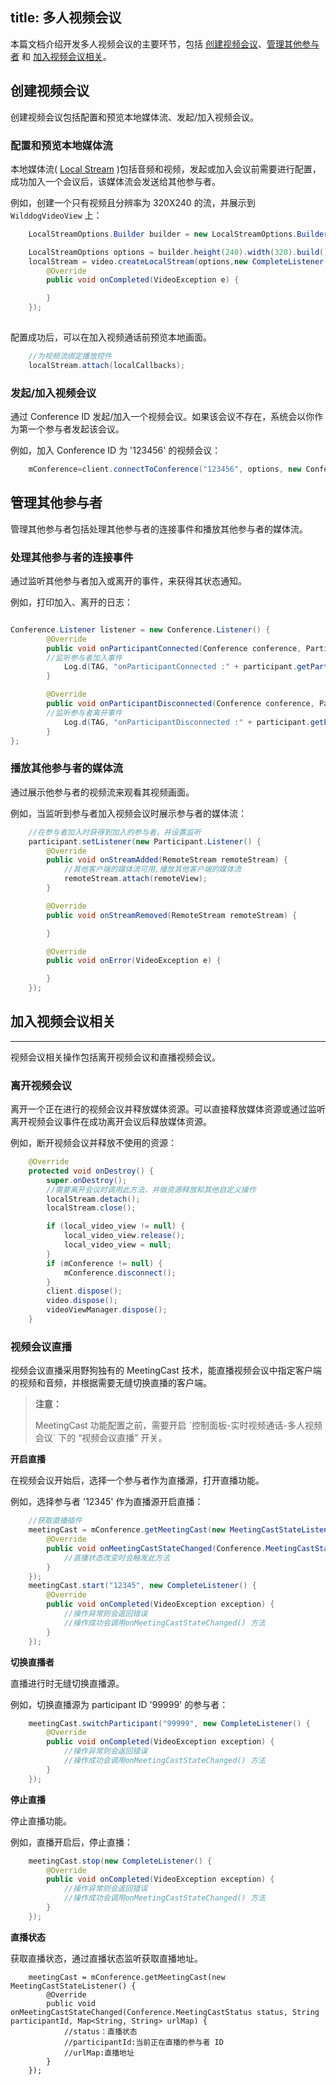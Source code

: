 title: 多人视频会议
---

本篇文档介绍开发多人视频会议的主要环节，包括 [创建视频会议](/video/Android/guide/conference.html#创建视频会议)、[管理其他参与者](/video/Android/guide/conference.html#管理其他参与者) 和 [加入视频会议相关](/video/Android/guide/conference.html#加入视频会议相关)。

## 创建视频会议

创建视频会议包括配置和预览本地媒体流、发起/加入视频会议。

### 配置和预览本地媒体流

本地媒体流( [Local Stream](/video/Android/guide/core.html#Local-Stream) )包括音频和视频，发起或加入会议前需要进行配置，成功加入一个会议后，该媒体流会发送给其他参与者。

例如，创建一个只有视频且分辨率为 320X240 的流，并展示到 `WilddogVideoView` 上：

```java
    LocalStreamOptions.Builder builder = new LocalStreamOptions.Builder();

    LocalStreamOptions options = builder.height(240).width(320).build();
    localStream = video.createLocalStream(options,new CompleteListener() {
        @Override
        public void onCompleted(VideoException e) {

        }
    });
    
```


配置成功后，可以在加入视频通话前预览本地画面。

```java
    //为视频流绑定播放控件
    localStream.attach(localCallbacks);
```

### 发起/加入视频会议

通过 Conference ID 发起/加入一个视频会议。如果该会议不存在，系统会以你作为第一个参与者发起该会议。


例如，加入 Conference ID 为 '123456' 的视频会议：

```java
    mConference=client.connectToConference("123456", options, new Conference.Listener() {//会议事件监听});
```

## 管理其他参与者

管理其他参与者包括处理其他参与者的连接事件和播放其他参与者的媒体流。

### 处理其他参与者的连接事件

通过监听其他参与者加入或离开的事件，来获得其状态通知。

例如，打印加入、离开的日志：

```java

Conference.Listener listener = new Conference.Listener() {
        @Override
        public void onParticipantConnected(Conference conference, Participant participant) {
        //监听参与者加入事件
            Log.d(TAG, "onParticipantConnected :" + participant.getParticipantId());
        }

        @Override
        public void onParticipantDisconnected(Conference conference, Participant participant) {
        //监听参与者离开事件
            Log.d(TAG, "onParticipantDisconnected :" + participant.getParticipantId());
        }
};
```

### 播放其他参与者的媒体流

通过展示他参与者的视频流来观看其视频画面。

例如，当监听到参与者加入视频会议时展示参与者的媒体流：

```java
    //在参与者加入时获得到加入的参与者，并设置监听
    participant.setListener(new Participant.Listener() {
        @Override
        public void onStreamAdded(RemoteStream remoteStream) {
            //其他客户端的媒体流可用,播放其他客户端的媒体流
            remoteStream.attach(remoteView);
        }

        @Override
        public void onStreamRemoved(RemoteStream remoteStream) {

        }

        @Override
        public void onError(VideoException e) {

        }
    });
```

## 加入视频会议相关
---

视频会议相关操作包括离开视频会议和直播视频会议。

### 离开视频会议

离开一个正在进行的视频会议并释放媒体资源。可以直接释放媒体资源或通过监听离开视频会议事件在成功离开会议后释放媒体资源。

例如，断开视频会议并释放不使用的资源：

```java
    @Override
    protected void onDestroy() {
        super.onDestroy();
        //需要离开会议时调用此方法，并做资源释放和其他自定义操作
        localStream.detach();
        localStream.close();

        if (local_video_view != null) {
            local_video_view.release();
            local_video_view = null;
        }
        if (mConference != null) {
            mConference.disconnect();
        }
        client.dispose();
        video.dispose();
        videoViewManager.dispose();
    }
```

### 视频会议直播

视频会议直播采用野狗独有的 MeetingCast 技术，能直播视频会议中指定客户端的视频和音频，并根据需要无缝切换直播的客户端。

<blockquote class="warning">
  <p><strong>注意：</strong></p>
  MeetingCast 功能配置之前，需要开启 `控制面板-实时视频通话-多人视频会议` 下的 “视频会议直播” 开关。
</blockquote>

**开启直播**

在视频会议开始后，选择一个参与者作为直播源，打开直播功能。

例如，选择参与者 '12345' 作为直播源开启直播：

```java
    //获取直播插件
    meetingCast = mConference.getMeetingCast(new MeetingCastStateListener() {
        @Override
        public void onMeetingCastStateChanged(Conference.MeetingCastStatus status, String participantId, Map<String, String> urlMap) {
            //直播状态改变时会触发此方法
        }
    });
    meetingCast.start("12345", new CompleteListener() {
        @Override
        public void onCompleted(VideoException exception) {
            //操作异常则会返回错误
            //操作成功会调用onMeetingCastStateChanged() 方法
        }
    });
```

**切换直播者**

直播进行时无缝切换直播源。

例如，切换直播源为 participant ID '99999' 的参与者：


```java
    meetingCast.switchParticipant("99999", new CompleteListener() {
        @Override
        public void onCompleted(VideoException exception) {
            //操作异常则会返回错误
            //操作成功会调用onMeetingCastStateChanged() 方法
        }
    });
```

**停止直播**

停止直播功能。

例如，直播开启后，停止直播：


```java
    meetingCast.stop(new CompleteListener() {
        @Override
        public void onCompleted(VideoException exception) {
            //操作异常则会返回错误
            //操作成功会调用onMeetingCastStateChanged() 方法
        }
    });
```
**直播状态**

获取直播状态，通过直播状态监听获取直播地址。

```
    meetingCast = mConference.getMeetingCast(new MeetingCastStateListener() {
        @Override
        public void onMeetingCastStateChanged(Conference.MeetingCastStatus status, String participantId, Map<String, String> urlMap) {
            //status：直播状态
            //participantId:当前正在直播的参与者 ID
            //urlMap:直播地址
        }
    });
```



